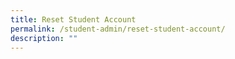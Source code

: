 ```yaml
---
title: Reset Student Account
permalink: /student-admin/reset-student-account/
description: ""
---
```

